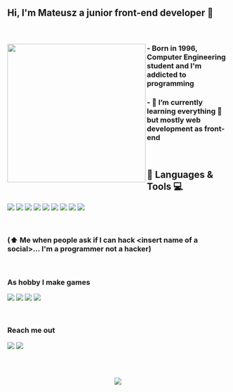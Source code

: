 ## Hi, I'm Mateusz a junior front-end developer 👋

<br>

<div>
  <img align="left" src="https://media.giphy.com/media/EPcvhM28ER9XW/giphy.gif" height="315">

  ### - Born in 1996, Computer Engineering student and I'm addicted to programming

  ### - 🌱 I’m currently learning everything 🤣 but mostly web development as front-end
  
  <br>
  
  ## 🔧 Languages & Tools 💻
  <a href="#"><img src="https://img.shields.io/badge/-CSS-1572B6?style=for-the-badge&logo=CSS3&logoColor=white"/></a>
  <a href="#"><img src="https://img.shields.io/badge/-HTML-E34F26?style=for-the-badge&logo=HTML5&logoColor=white"/></a>
  <a href="#"><img src="https://img.shields.io/badge/-Angular-DD0031?style=for-the-badge&logo=Angular&logoColor=white"/></a>
  <a href="#"><img src="https://img.shields.io/badge/-C%23-239120?style=for-the-badge&logo=C-Sharp&logoColor=white"/></a>
  <a href="#"><img src="https://img.shields.io/badge/-JavaScript-F7DF1E?style=for-the-badge&logo=JavaScript&logoColor=black"/></a>
  <a href="#"><img src="https://img.shields.io/badge/-TypeScript-3178C6?style=for-the-badge&logo=TypeScript&logoColor=white"/></a>
  <a href="#"><img src="https://img.shields.io/badge/-Trello-0052CC?style=for-the-badge&logo=Trello&logoColor=white"/></a>
  <a href="#"><img src="https://img.shields.io/badge/-VS%20Code-007ACC?style=for-the-badge&logo=Visual-Studio-Code&logoColor=white"/></a>
  <a href="#"><img src="https://img.shields.io/badge/-Slack-4A154B?style=for-the-badge&logo=Slack&logoColor=white"/></a>
</div>

<br>

### (⬆️ Me when people ask if I can hack \<insert name of a social\>... I'm a programmer not a hacker)

<br>

### As hobby I make games
<a href="#"><img src="https://img.shields.io/badge/-Unity3D-000000?style=for-the-badge&logo=Unity&logoColor=white"/></a>
<a href="#"><img src="https://img.shields.io/badge/-Android-3DDC84?style=for-the-badge&logo=Android&logoColor=white"/></a>
<a href="#"><img src="https://img.shields.io/badge/-WebGL-990000?style=for-the-badge&logo=WebGL&logoColor=white"/></a>
<a href="#"><img src="https://img.shields.io/badge/-PC-0078D6?style=for-the-badge&logo=Windows&logoColor=white"/></a>

<br>

### Reach me out
<a href="https://www.linkedin.com/in/mateusz-rodz-152b851b0/"><img src="https://img.shields.io/badge/-LinkedIn-0A66C2?style=for-the-badge&logo=LinkedIn"></a>
<a href="https://www.instagram.com/rodzm/"><img src="https://img.shields.io/badge/-Instagram-E4405F?style=for-the-badge&logo=Instagram&logoColor=white"></a>

<br><br>

<div align="center">
  <img src="https://github-readme-stats.vercel.app/api?username=Mate-usz&show_icons=true&theme=tokyonight">
</div>
